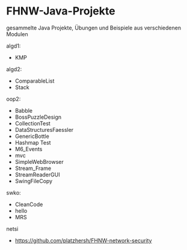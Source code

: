 FHNW-Java-Projekte
==================

gesammelte Java Projekte, Übungen und Beispiele aus verschiedenen Modulen

algd1:
- KMP

algd2:
- ComparableList
- Stack

oop2:
- Babble
- BossPuzzleDesign
- CollectionTest
- DataStructuresFaessler
- GenericBottle
- Hashmap Test
- M6_Events
- mvc
- SimpleWebBrowser
- Stream_Frame
- StreamReaderGUI
- SwingFileCopy

swko:
- CleanCode
- hello
- MRS


netsi
- https://github.com/platzhersh/FHNW-network-security
